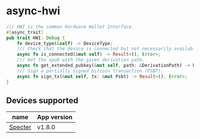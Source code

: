 # async-hwi

```rust
/// HWI is the common Hardware Wallet Interface.
#[async_trait]
pub trait HWI: Debug {
    fn device_type(&self) -> DeviceType;
    /// Check that the device is connected but not necessarily available.
    async fn is_connected(&mut self) -> Result<(), Error>;
    /// Get the xpub with the given derivation path.
    async fn get_extended_pubkey(&mut self, path: &DerivationPath) -> Result<ExtendedPubKey, Error>;
    /// Sign a partially signed bitcoin transaction (PSBT).
    async fn sign_tx(&mut self, tx: &mut Psbt) -> Result<(), Error>;
}
```

## Devices supported

| name                                                    | App version |
|---------------------------------------------------------|-------------|
| [Specter](https://github.com/cryptoadvance/specter-diy) | v1.8.0      |

